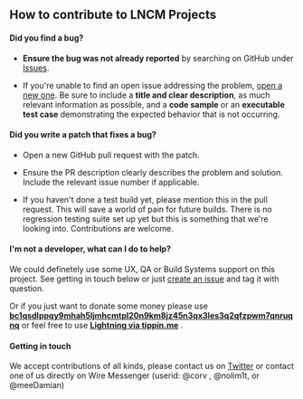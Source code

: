 ## How to contribute to LNCM Projects

#### **Did you find a bug?**

* **Ensure the bug was not already reported** by searching on GitHub under [Issues](https://github.com/lncm/pi-factory/issues).

* If you're unable to find an open issue addressing the problem, [open a new one](https://github.com/lncm/pi-factory/issues/new). Be sure to include a **title and clear description**, as much relevant information as possible, and a **code sample** or an **executable test case** demonstrating the expected behavior that is not occurring.

#### **Did you write a patch that fixes a bug?**

* Open a new GitHub pull request with the patch.

* Ensure the PR description clearly describes the problem and solution. Include the relevant issue number if applicable.

* If you haven't done a test build yet, please mention this in the pull request. This will save a world of pain for future builds. There is no regression testing suite set up yet but this is something that we're looking into. Contributions are welcome.

#### **I'm not a developer, what can I do to help?**

We could definetely use some UX, QA or Build Systems support on this project. See getting in touch below or just [create an issue](https://github.com/lncm/pi-factory/issues/new) and tag it with question.

Or if you just want to donate some money please use [**bc1qsdlppqy9mhah5ljmhcmtpl20n9km8jz45n3qx3les3q2qfzpwm7qnruqnq**](https://blockchair.com/bitcoin/address/bc1qsdlppqy9mhah5ljmhcmtpl20n9km8jz45n3qx3les3q2qfzpwm7qnruqnq) or feel free to use [**Lightning via tippin.me**](https://tippin.me/@lncnx) .

#### **Getting in touch**

We accept contributions of all kinds, please contact us on [Twitter](https://twitter.com/lncnx) or contact one of us directly on Wire Messenger (userid: @corv , @nolim1t, or @meeDamian)
